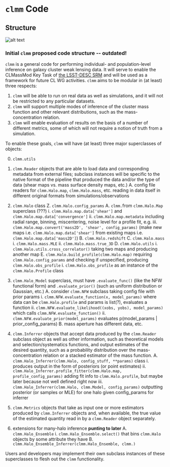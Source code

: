 # `clmm` Code

## Structure

![alt text](https://docs.google.com/drawings/d/e/2PACX-1vT7aNC5-wiRSZapWSWQP6aGzpZeZfo_mFezySGM6R_U_bAuZ001wWQCzUV2ISBooiC9VO1LU5NizS0n/pub?w=1477&amp;h=1040)

### Initial `clmm` proposed code structure -- outdated!

`clmm` is a general code for performing individual- and population-level inference on galaxy cluster weak lensing data.  It will serve to enable the CLMassMod Key Task of [the LSST-DESC SRM](http://lsst-desc.org/sites/default/files/DESC_SRM_V1_1.pdf) and will be used as a framework for future CL WG activities.  `clmm` aims to be modular in (at least) three respects:

1. `clmm` will be able to run on real data as well as simulations, and it will not be restricted to any particular datasets.
2. `clmm` will support multiple modes of inference of the cluster mass function and other relevant distributions, such as the mass-concentration relation.
3. `clmm` will enable evaluation of results on the basis of a number of different metrics, some of which will not require a notion of truth from a simulation.

To enable these goals, `clmm` will have (at least) three major superclasses of objects:

0. `clmm.utils`

1. `clmm.Reader` objects that are able to load data and corresponding metadata from external files; subclass instances will be specific to the native format of the pipeline that produced the data and/or the type of data (shear maps vs. mass surface density maps, etc.)
 A. config file readers for `clmm.Halo.map`, `clmm.Halo.mass`, etc. reading in data itself in different original formats from simulations/observations

2. `clmm.Halo` class
 Z. `clmm.Halo.config_params`
 A. `clmm.`from `clmm.Halo.Map` superclass (???)
  i. `clmm.Halo.map.data['shear']` and `clmm.Halo.map.data['convergence']`
  ii. `clmm.Halo.map.metadata` including radial range, binning, miscentering, noise level for a profile fit, e.g.
  iii. `clmm.Halo.map.convert('mass2D', 'shear', config_params)` (make new maps i.e. `clmm.Halo.map.data['shear']` from existing maps i.e.  `clmm.Halo.map.data['mass2D']`)
 B. `clmm.Halo.redshift`
 C. `clmm.Halo.mass`
  i. `clmm.Halo.mass.MLE`
  ii. `clmm.Halo.mass.true_3D`
 D. `clmm.Halo.utils`
  i. `clmm.Halo.utils.cross_correlator()` taking two maps and producing another map
 E. `clmm.Halo.build_profile(clmm.Halo.map)` requiring `clmm.Halo.config_params` and checking if unspecified, producing `clmm.Halo.obs_profile`
  i. `clmm.Halo.obs_profile` as an instance of the `clmm.Halo.Profile` class

3. `clmm.Halo_Model` superclass, must have `.evaluate_func()` (like the NFW functional form) and `.evaluate_prior()` (such as uniform distribution or Gaussian, etc.)
 A. consider `clmm.NFW` subclass taking config file with prior params
  i. `clmm.NFW.evaluate_function(x, model_params)` where data can be `clmm.Halo.profile` and params is list(?), evaluates a function
  ii. `clmm.NFW.evaluate_likelihood((xobs, yobs), model_params)` which calls `clmm.NFW.evaluate_function()`
  ii. `clmm.NFW.evaluate_prior(model_params)` evaluates p(model\_params | prior\_config\_params)
 B. mass aperture has different data, etc.

4. `clmm.Inferrer` objects that accept data produced by the `clmm.Reader` subclass object as well as other information, such as theoretical models and selection/systematics functions, and output estimates of the desired quantity, such as a probability distribution over the mass-concentration relation or a stacked estimator of the mass function.
 A. `clmm.Halo_Inferrer(clmm.Halo, config_stuff, **params)` class
  i. produces output in the form of posteriors (or point estimates)
  ii. `clmm.Halo_Inferrer.profile_fitter(clmm.Halo.map, profile_config_params)` adding fit info to `clmm.Halo.profile`, but maybe later because not well defined right now
  iii. `clmm.Halo_Inferrer(clmm.Halo, clmm.Model, config_params)` outputting posterior (or samples or MLE) for one halo given config\_params for inferrer

5. `clmm.Metrics` objects that take as input one or more estimators produced by `clmm.Inferrer` objects and, when available, the true value of the estimated quantity read in by a `clmm.Reader` object separately.

6. extensions for many-halo inference __punting to later__
 A. `clmm.Halo_Ensemble`
  i. `clmm.Halo_Ensemble.select()` that bins `clmm.Halo` objects by some attribute they have
 B. `clmm.Halo_Ensemble_Inferrer(clmm.Halo_Ensemble, clmm.)`

Users and developers may implement their own subclass instances of these superclasses to flesh out the `clmm` functionality.
